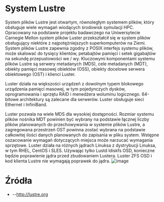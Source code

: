 # **System Lustre**

System plików Lustre jest otwartym, równoległym systemem plików, który obsługuje wiele wymagań wiodących środowisk symulacji HPC. Opracowany na podstawie projektu badawczego na Uniwersytecie Carnegie Mellon system plików Luster przekształcił się w system plików obsługujący niektóre z najpotężniejszych superkomputerów na Ziemi. System plików Lustre zapewnia zgodny z POSIX interfejs systemu plików, może skalować do tysięcy klientów, petabajtów pamięci i setek gigabajtów na sekundę przepustowości we / wy. Kluczowymi komponentami systemu plików Lustre są serwery metadanych (MDS), cele metadanych (MDT), obiekty pamięci masowej obiektów (OSS), obiekty docelowe serwera obiektowego (OST) i klienci Luster.

Luster działa na większości urządzeń z dowolnym typem blokowego urządzenia pamięci masowej, w tym pojedynczych dysków, oprogramowania i sprzętu RAID i menedżera woluminu logicznego. 64-bitowe architektury są zalecane dla serwerów. Luster obsługuje sieci Ethernet i InfiniBand.

Luster pozwala na wiele MDS dla wysokiej dostępności. Rozmiar systemu plików nośnika MDT powinien być wybrany na podstawie łącznej liczby plików planowanych do przechowywania w systemie plików Lustre, a zagregowana przestrzeń OST powinna zostać wybrana na podstawie całkowitej ilości danych planowanych do zapisania w pliku system. Wstępne oszacowanie wymagań dotyczących miejsca może narzucać wymagania sprzętowe.
Luster działa na różnych jądrach Linuksa z dystrybucji Linuksa, w tym RHEL, CentOS i SLES. Używając tylko Lustd ldiskfs OSD, konieczne będzie poprawienie jądra przed zbudowaniem Lustera. Luster ZFS OSD i kod klienta Lustre nie wymagają poprawek do jądra.
![image](http://opensfs.org/wp-content/uploads/2013/10/LustreComponents21.gif)

# **Źródła**

- --http://lustre.org
